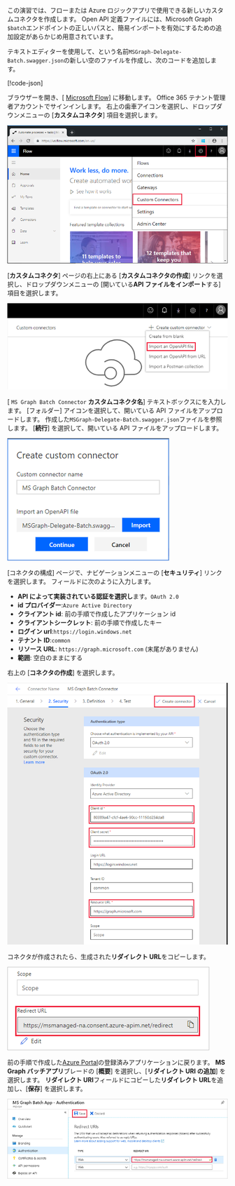 <!-- markdownlint-disable MD002 MD041 -->

この演習では、フローまたは Azure ロジックアプリで使用できる新しいカスタムコネクタを作成します。 Open API 定義ファイルには、Microsoft Graph `$batch`エンドポイントの正しいパスと、簡易インポートを有効にするための追加設定があらかじめ用意されています。

テキストエディターを使用して、という名前`MSGraph-Delegate-Batch.swagger.json`の新しい空のファイルを作成し、次のコードを追加します。

[!code-json[](../LabFiles/MSGraph-Delegate-Batch.swagger.json)]

ブラウザーを開き、[ [Microsoft Flow](https://flow.microsoft.com)] に移動します。 Office 365 テナント管理者アカウントでサインインします。 右上の歯車アイコンを選択し、ドロップダウンメニューの [**カスタムコネクタ**] 項目を選択します。

![Microsoft Flow のドロップダウンメニューのスクリーンショット](./images/flow-conn1.png)

[**カスタムコネクタ**] ページの右上にある [**カスタムコネクタの作成**] リンクを選択し、ドロップダウンメニューの [開いている**API ファイルをインポート**する] 項目を選択します。

 ![Microsoft Flow の [カスタムコネクタの作成] ドロップダウンメニューのスクリーンショット](./images/flow-conn2.png)

[ `MS Graph Batch Connector` **カスタムコネクタ名**] テキストボックスにを入力します。 [フォルダー] アイコンを選択して、開いている API ファイルをアップロードします。 作成した`MSGraph-Delegate-Batch.swagger.json`ファイルを参照します。 [**続行**] を選択して、開いている API ファイルをアップロードします。

 ![[カスタムコネクタの作成] ダイアログのスクリーンショット](./images/flow-conn3.png)

[コネクタの構成] ページで、ナビゲーションメニューの [**セキュリティ**] リンクを選択します。 フィールドに次のように入力します。

- **API によって実装されている認証を選択し**ます。`OAuth 2.0`
- **id プロバイダー**:`Azure Active Directory`
- **クライアント id**: 前の手順で作成したアプリケーション id
- **クライアントシークレット**: 前の手順で作成したキー
- **ログイン url**:`https://login.windows.net`
- **テナント ID**:`common`
- **リソース URL**: `https://graph.microsoft.com` (末尾がありません)
- **範囲**: 空白のままにする

右上の [**コネクタの作成**] を選択します。

![コネクタ構成の [セキュリティ] タブのスクリーンショット](./images/flow-conn4.png)

コネクタが作成されたら、生成された**リダイレクト URL**をコピーします。

![生成されたリダイレクト URL のスクリーンショット](./images/flow-conn5.png)

前の手順で作成した[Azure Portal](https://aad.portal.azure.com)の登録済みアプリケーションに戻ります。 **MS Graph バッチアプリ**ブレードの [**概要**] を選択し、[**リダイレクト URI の追加**] を選択します。 **リダイレクト URI**フィールドにコピーした**リダイレクト URL**を追加し、[**保存**] を選択します。

![Azure portal の応答 url ブレードのスクリーンショット](./images/flow-conn-preview6.png)